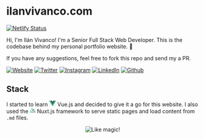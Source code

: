 # ilanvivanco.com

[![Netlify Status](https://api.netlify.com/api/v1/badges/4e9fe96e-7e5a-4c39-9592-093ce60851c5/deploy-status)](https://app.netlify.com/sites/ilanvivanco/deploys)

Hi, I'm Ilán Vivanco! I'm a Senior Full Stack Web Developer.
This is the codebase behind my personal portfolio website. 🚀

If you have any suggestions, feel free to fork this repo and send my a PR.

[![Website](https://img.shields.io/badge/-ilanvivanco.com-475b7d?style=flat-square&logo=google-chrome&logoColor=white)](https://ilanvivanco.com)
[![Twitter](https://img.shields.io/badge/-Twitter-1DA1F2?style=flat-square&logo=twitter&logoColor=white)](https://twitter.com/IlanVivanco)
[![Instagram](https://img.shields.io/badge/-Instagram-E4405F?style=flat-square&logo=instagram&logoColor=white)](https://www.instagram.com/ilanvivanco)
[![LinkedIn](https://img.shields.io/badge/-LinkedIn-0A66C2?style=flat-square&logo=Linkedin&logoColor=white)](https://www.linkedin.com/in/ilanvivanco)
[![Github](https://img.shields.io/badge/-Github-181717?style=flat-square&logo=github&logoColor=white)](https://github.com/IlanVivanco)


## Stack

I started to learn <img src="assets/images/global/vue.png" height="15px" /> Vue.js and decided to give it a go for this website.
I also used the <img src="assets/images/global/nuxt.png" height="15px" /> Nuxt.js framework to serve static pages and load content from `.md` files.

<p align="center"><img src="https://media.giphy.com/media/3o84U6421OOWegpQhq/giphy.gif" alt="Like magic!" /></p>
